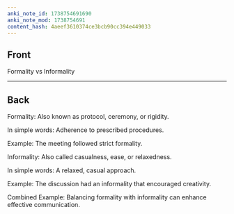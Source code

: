 ```yaml
---
anki_note_id: 1738754691690
anki_note_mod: 1738754691
content_hash: 4aeef3610374ce3bcb90cc394e449033
---
```


## Front

Formality vs Informality

<hr/>

## Back

Formality: Also known as protocol, ceremony, or rigidity.  
  
In simple words: Adherence to prescribed procedures.  
  
Example: The meeting followed strict formality.  
  
Informality: Also called casualness, ease, or relaxedness.  
  
In simple words: A relaxed, casual approach.  
  
Example: The discussion had an informality that encouraged creativity.  
  
Combined Example: Balancing formality with informality can enhance effective communication.